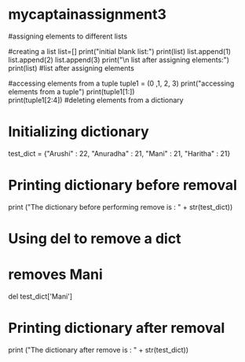 # mycaptainassignment3
#assigning elements to different lists

#creating a list
list=[]
print("initial blank list:")
print(list)
list.append(1)
list.append(2)
list.append(3)
print("\n list after assigning elements:")
print(list) #list after assigning elements


#accessing elements from a tuple
tuple1 = (0 ,1, 2, 3)
print("accessing elements from a tuple")
print(tuple1[1:])  
print(tuple1[2:4])
#deleting elements from a dictionary
# Initializing dictionary 
test_dict = {"Arushi" : 22, "Anuradha" : 21, "Mani" : 21, "Haritha" : 21} 
  
# Printing dictionary before removal 
print ("The dictionary before performing remove is : " + str(test_dict)) 
  
# Using del to remove a dict 
# removes Mani 
del test_dict['Mani'] 
  
# Printing dictionary after removal 
print ("The dictionary after remove is : " + str(test_dict)) 
  
     
